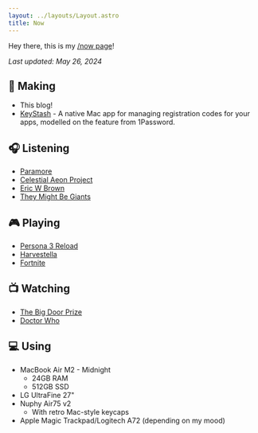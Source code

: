 ```yaml
---
layout: ../layouts/Layout.astro
title: Now
---
```


Hey there, this is my [/now page](https://nownownow.com/about)!

_Last updated: May 26, 2024_

## 🔨 Making

- This blog!
- [KeyStash](https://github.com/ghall89/KeyStash) - A native Mac app for managing registration codes for your apps, modelled on the feature from 1Password.

## 🎧 Listening

- [Paramore](https://music.apple.com/us/artist/paramore/75950796)
- [Celestial Aeon Project](https://music.apple.com/us/artist/celestial-aeon-project/421358076)
- [Eric W Brown](https://music.apple.com/us/artist/eric-w-brown/1503483546)
- [They Might Be Giants](https://music.apple.com/us/artist/they-might-be-giants/149020)

## 🎮 Playing

- [Persona 3 Reload](https://thegamesdb.net/game.php?id=118048)
- [Harvestella](https://thegamesdb.net/game.php?id=103965)
- [Fortnite](https://thegamesdb.net/game.php?id=84367)

## 📺 Watching

- [The Big Door Prize](https://www.themoviedb.org/tv/194704-the-big-door-prize)
- [Doctor Who](https://www.themoviedb.org/tv/239770-doctor-who)

## 💻 Using

- MacBook Air M2 - Midnight
  - 24GB RAM
  - 512GB SSD
- LG UltraFine 27"
- Nuphy Air75 v2
  - With retro Mac-style keycaps
- Apple Magic Trackpad/Logitech A72 (depending on my mood)
